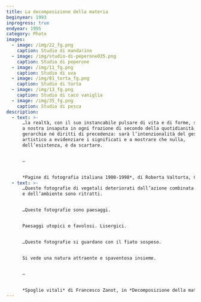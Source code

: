```yaml
---
title: La decomposizione della materia
beginyear: 1993
inprogress: true
endyear: 1995
category: Photo
images:
  - image: /img/22_fg.png
    caption: Studio di mandarino
  - image: /img/studio-di-peperone035.png
    caption: Studio di peperone
  - image: /img/11_fg.png
    caption: Studio di uva
  - image: /img/01_torta_fg.png
    caption: Studio di torta
  - image: /img/13_fg.png
    caption: Studio di caco vaniglia
  - image: /img/35_fg.png
    caption: Studio di pesca
description:
  - text: >-
      …la realtà, con il suo instancabile pulsare di vita e di forme, si incarna
      a nostra insaputa in ogni frazione di secondo della quotidianità, senza
      gerarchie né diritti di precedenza: sarà l’intenzionalità del gesto
      artistico a evidenziare i significati e a mostrare che nulla,
      dell’esistenza, è da scartare.


      —


      *Pagine di fotografia italiana 1900-1998*, di Roberta Valtorta, Charta 1998.
  - text: >-
      …Queste fotografie di vegetali deteriorati dall’azione combinata del tempo
      e dell’ambiente sono ritratti.


      …Queste fotografie sono paesaggi.


      Paesaggi utopici e favolosi. Lisergici.


      …Queste fotografie si guardano con il fiato sospeso.


      Si vede una natura attraente e spaventosa insieme.


      —


      *Spoglie vitali* di Francesco Zanot, in *Decomposizione della materia* di Bruna Ginammi, Galerie Mazzoli Berlin, Marzo 2023.
---
```

